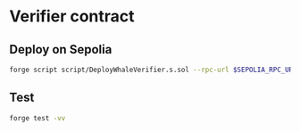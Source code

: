 # Verifier contract

## Deploy on Sepolia

```bash
forge script script/DeployWhaleVerifier.s.sol --rpc-url $SEPOLIA_RPC_URL --private-key $PRIVATE_KEY --broadcast --verify --etherscan-api-key $ETHERSCAN_API_KEY

```

## Test

```bash
forge test -vv
```
